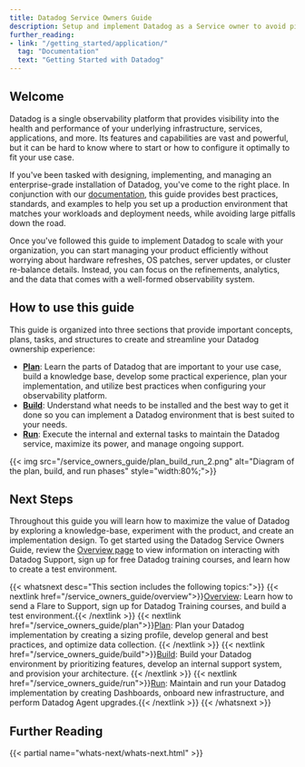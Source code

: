 ```yaml
---
title: Datadog Service Owners Guide
description: Setup and implement Datadog as a Service owner to avoid pit-falls down the road
further_reading:
- link: "/getting_started/application/"
  tag: "Documentation"
  text: "Getting Started with Datadog"
---
```


## Welcome

Datadog is a single observability platform that provides visibility into the health and performance of your underlying infrastructure, services, applications, and more. Its features and capabilities are vast and powerful, but it can be hard to know where to start or how to configure it optimally to fit your use case.

If you've been tasked with designing, implementing, and managing an enterprise-grade installation of Datadog, you've come to the right place. In conjunction with our [documentation][1], this guide provides best practices, standards, and examples to help you set up a production environment that matches your workloads and deployment needs, while avoiding large pitfalls down the road.

Once you've followed this guide to implement Datadog to scale with your organization, you can start managing your product efficiently without worrying about hardware refreshes, OS patches, server updates, or cluster re-balance details. Instead, you can focus on the refinements, analytics, and the data that comes with a well-formed observability system.  

## How to use this guide

This guide is organized into three sections that provide important concepts, plans, tasks, and structures to create and streamline your Datadog ownership experience:

* **[Plan][2]**: Learn the parts of Datadog that are important to your use case, build a knowledge base, develop some practical experience, plan your implementation, and utilize best practices when configuring your observability platform.  
* **[Build][3]**: Understand what needs to be installed and the best way to get it done so you can implement a Datadog environment that is best suited to your needs.  
* **[Run][4]**: Execute the internal and external tasks to maintain the Datadog service, maximize its power, and manage ongoing support.

{{< img src="/service_owners_guide/plan_build_run_2.png" alt="Diagram of the plan, build, and run phases" style="width:80%;">}}

## Next Steps

Throughout this guide you will learn how to maximize the value of Datadog by exploring a knowledge-base, experiment with the product, and create an implementation design. To get started using the Datadog Service Owners Guide, review the [Overview page][5] to view information on interacting with Datadog Support, sign up for free Datadog training courses, and learn how to create a test environment.

{{< whatsnext desc="This section includes the following topics:">}}
  {{< nextlink href="/service_owners_guide/overview">}}<u>Overview</u>: Learn how to send a Flare to Support, sign up for Datadog Training courses, and build a test environment.{{< /nextlink >}}
  {{< nextlink href="/service_owners_guide/plan">}}<u>Plan</u>: Plan your Datadog implementation by creating a sizing profile, develop general and best practices, and optimize data collection. {{< /nextlink >}}
  {{< nextlink href="/service_owners_guide/build">}}<u>Build</u>: Build your Datadog environment by prioritizing features, develop an internal support system, and provision your architecture.  {{< /nextlink >}}
  {{< nextlink href="/service_owners_guide/run">}}<u>Run</u>: Maintain and run your Datadog implementation by creating Dashboards, onboard new infrastructure, and perform Datadog Agent upgrades.{{< /nextlink >}}
{{< /whatsnext >}}

## Further Reading

{{< partial name="whats-next/whats-next.html" >}}


[1]: https://docs.datadoghq.com/
[2]: /service_owners_guide/plan
[3]: /service_owners_guide/build
[4]: /service_owners_guide/run
[5]: /service_owners_guide/overview
